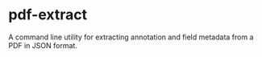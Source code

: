 # pdf-extract
A command line utility for extracting annotation and field metadata from a PDF in JSON format.
